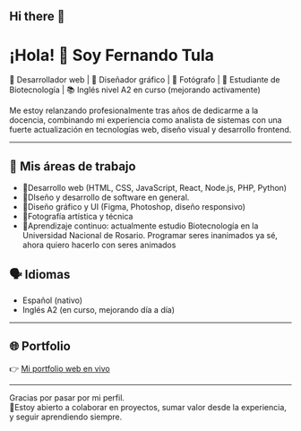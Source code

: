## Hi there 👋

# ¡Hola! 👋 Soy Fernando Tula

🧠 Desarrollador web | 🎨 Diseñador gráfico | 📸 Fotógrafo | 🧬 Estudiante de Biotecnología | 📚 Inglés nivel A2 en curso (mejorando activamente)

Me estoy relanzando profesionalmente tras años de dedicarme a la docencia, combinando mi experiencia como analista de sistemas con una fuerte actualización en tecnologías web, diseño visual y desarrollo frontend.

---

## 🚀 Mis áreas de trabajo

- 🔭Desarrollo web (HTML, CSS, JavaScript, React, Node.js, PHP, Python)
- 🔭DIseño y desarrollo de software en general.
- 🔭Diseño gráfico y UI (Figma, Photoshop, diseño responsivo)
- 🔭Fotografía artística y técnica
- 🌱Aprendizaje continuo: actualmente estudio Biotecnología en la Universidad Nacional de Rosario. Programar seres inanimados ya sé, ahora quiero hacerlo con seres animados

## 🗣️ Idiomas

- Español (nativo)
- Inglés A2 (en curso, mejorando día a día)

---

## 🌐 Portfolio

👉 [Mi portfolio web en vivo](https://iitfernando.github.io/Relanzamiento/)

---

Gracias por pasar por mi perfil.  
👯Estoy abierto a colaborar en proyectos, sumar valor desde la experiencia, y seguir aprendiendo siempre.

<!--- 🔭 I’m currently working on ...
- 🌱 I’m currently learning ...
- 👯 I’m looking to collaborate on ...
- 🤔 I’m looking for help with ...
- 💬 Ask me about ...
- 📫 How to reach me: ...
- 😄 Pronouns: ...
- ⚡ Fun fact: ...
-->
